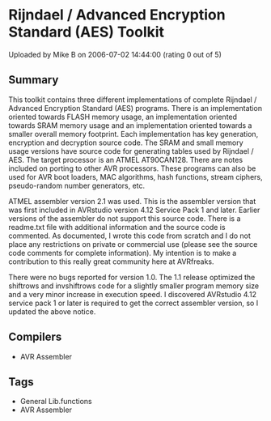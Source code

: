 # Rijndael / Advanced Encryption Standard (AES) Toolkit

Uploaded by Mike B on 2006-07-02 14:44:00 (rating 0 out of 5)

## Summary

This toolkit contains three different implementations of complete Rijndael / Advanced Encryption Standard (AES) programs. There is an implementation oriented towards FLASH memory usage, an implementation oriented towards SRAM memory usage and an implementation oriented towards a smaller overall memory footprint. Each implementation has key generation, encryption and decryption source code. The SRAM and small memory usage versions have source code for generating tables used by Rijndael / AES. The target processor is an ATMEL AT90CAN128. There are notes included on porting to other AVR processors. These programs can also be used for AVR boot loaders, MAC algorithms, hash functions, stream ciphers, pseudo-random number generators, etc.


ATMEL assembler version 2.1 was used. This is the assembler version that was first included in AVRstudio version 4.12 Service Pack 1 and later. Earlier versions of the assembler do not support this source code. There is a readme.txt file with additional information and the source code is commented. As documented, I wrote this code from scratch and I do not place any restrictions on private or commercial use (please see the source code comments for complete information). My intention is to make a contribution to this really great community here at AVRfreaks.


There were no bugs reported for version 1.0. The 1.1 release optimized the shiftrows and invshiftrows code for a slightly smaller program memory size and a very minor increase in execution speed. I discovered AVRstudio 4.12 service pack 1 or later is required to get the correct assembler version, so I updated the above notice.

## Compilers

- AVR Assembler

## Tags

- General Lib.functions
- AVR Assembler

